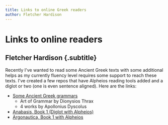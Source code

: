 ```yaml
---
title: Links to online Greek readers
author: Fletcher Hardison
---
```


# Links to online readers

## Fletcher Hardison {.subtitle}

Recently I've wanted to read some Ancient Greek texts with some additional helps as my currently fluency level requires some support to reach these texts. I've created a few repos that have Alpheios reading tools added and a diglot or two (one is even sentence aligned). Here are the links:

* [Some Ancient Greek grammars](https://amindforlanguage.com/thrax_grammar/)
    * Art of Grammar by Dionysios Thrax
    * 4 works by Apollonius Dyscolus
* [Anabasis, Book 1 (Diglot with Alpheios)](http://amindforlanguage.com/anabasis/)
* [Argonautica, Book 1 with Alpheios](http://amindforlanguage.com/argonautica/)
